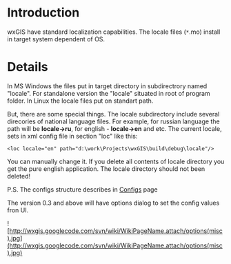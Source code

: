 # Introduction #

wxGIS have standard localization capabilities. The locale files (`*`.mo) install in target system dependent of OS.

# Details #

In MS Windows the files put in target directory in subdirectrory named "locale".
For standalone version the "locale" situated in root of program folder.
In Linux the locale files put on standart path.

But, there are some special things.
The locale subdirectory include several direcories of national language files.
For example, for russian language the path will be **locale->ru**, for english - **locale->en** and etc.
The current locale, sets in xml config file in section "loc" like this:
```
<loc locale="en" path="d:\work\Projects\wxGIS\build\debug\locale"/>
```
You can manually change it.
If you delete all contents of locale directory you get the pure english application. The locale directory should not been deleted!

P.S. The configs structure describes in [Configs](Configs.md) page

The version 0.3 and above will have options dialog to set the config values fron UI.

![http://wxgis.googlecode.com/svn/wiki/WikiPageName.attach/options(misc).jpg](http://wxgis.googlecode.com/svn/wiki/WikiPageName.attach/options(misc).jpg)